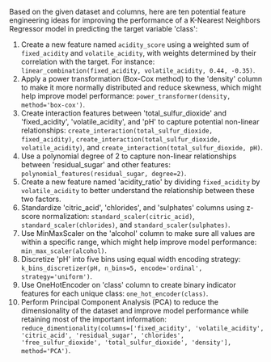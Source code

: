  Based on the given dataset and columns, here are ten potential feature engineering ideas for improving the performance of a K-Nearest Neighbors Regressor model in predicting the target variable 'class':

1. Create a new feature named `acidity_score` using a weighted sum of `fixed_acidity` and `volatile_acidity`, with weights determined by their correlation with the target. For instance: `linear_combination(fixed_acidity, volatile_acidity, 0.44, -0.35)`.
2. Apply a power transformation (Box-Cox method) to the 'density' column to make it more normally distributed and reduce skewness, which might help improve model performance: `power_transformer(density, method='box-cox')`.
3. Create interaction features between 'total_sulfur_dioxide' and 'fixed_acidity', 'volatile_acidity', and 'pH' to capture potential non-linear relationships: `create_interaction(total_sulfur_dioxide, fixed_acidity)`, `create_interaction(total_sulfur_dioxide, volatile_acidity)`, and `create_interaction(total_sulfur_dioxide, pH)`.
4. Use a polynomial degree of 2 to capture non-linear relationships between 'residual_sugar' and other features: `polynomial_features(residual_sugar, degree=2)`.
5. Create a new feature named 'acidity_ratio' by dividing `fixed_acidity` by `volatile_acidity` to better understand the relationship between these two factors.
6. Standardize 'citric_acid', 'chlorides', and 'sulphates' columns using z-score normalization: `standard_scaler(citric_acid)`, `standard_scaler(chlorides)`, and `standard_scaler(sulphates)`.
7. Use MinMaxScaler on the 'alcohol' column to make sure all values are within a specific range, which might help improve model performance: `min_max_scaler(alcohol)`.
8. Discretize 'pH' into five bins using equal width encoding strategy: `k_bins_discretizer(pH, n_bins=5, encode='ordinal', strategy='uniform')`.
9. Use OneHotEncoder on 'class' column to create binary indicator features for each unique class: `one_hot_encoder(class)`.
10. Perform Principal Component Analysis (PCA) to reduce the dimensionality of the dataset and improve model performance while retaining most of the important information: `reduce_dimentionality(columns=['fixed_acidity', 'volatile_acidity', 'citric_acid', 'residual_sugar', 'chlorides', 'free_sulfur_dioxide', 'total_sulfur_dioxide', 'density'], method='PCA')`.